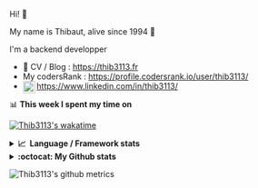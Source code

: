 Hi! 👋

My name is Thibaut, alive since 1994 🍷

I'm a backend developper

-   📝 CV / Blog : https://thib3113.fr
-   My codersRank : https://profile.codersrank.io/user/thib3113/
-   <a href="https://www.linkedin.com/in/thib3113/"><img align="left" alt="Thib3113's Linkedin" width="21px" src="https://raw.githubusercontent.com/peterthehan/peterthehan/master/assets/linkedin.svg" /></a> https://www.linkedin.com/in/thib3113/

📊 **This week I spent my time on**

[![Thib3113's wakatime](https://github-readme-stats.vercel.app/api/wakatime?username=thib3113&layout=default&theme=dracula&langs_count=6&hide_title=true&hide_border=true)](https://wakatime.com/@thib3113)

<details>
  <summary><b>📈&nbsp;&nbsp;Language&nbsp;/&nbsp;Framework stats</b></summary>
  <br/>  
  <a href='https://profile.codersrank.io/user/thib3113/'>
  <img src='http://cr-skills-chart-widget.azurewebsites.net/api/api?username=thib3113&padding=30&skills=php,batchfile,javascript,less,mysql,reactjs,scss,shell,typescript,vue'>
  </a>
</details>

<details>
  <summary><b>:octocat: My Github stats</b></summary>
  <br/>  
  
  <img src="https://github-readme-stats.vercel.app/api?username=thib3113&theme=dracula&show_icons=true&" alt="Thib3113's GitHub stats" />

<!--START_SECTION:activity-->

1. ❗️ Opened issue [#221](https://github.com/thib3113/unifi-blockips-srv/issues/221) in [thib3113/unifi-blockips-srv](https://github.com/thib3113/unifi-blockips-srv)
2. 🎉 Merged PR [#107](https://github.com/thib3113/vban/pull/107) in [thib3113/vban](https://github.com/thib3113/vban)
3. 🎉 Merged PR [#108](https://github.com/thib3113/vban/pull/108) in [thib3113/vban](https://github.com/thib3113/vban)
4. 🎉 Merged PR [#104](https://github.com/thib3113/vban/pull/104) in [thib3113/vban](https://github.com/thib3113/vban)
5. 🎉 Merged PR [#101](https://github.com/thib3113/vban/pull/101) in [thib3113/vban](https://github.com/thib3113/vban)
 <!--END_SECTION:activity-->

</details>

![Thib3113's github metrics](https://gist.githubusercontent.com/thib3113/83a96e16f8bca103f1b0e376186c66ec/raw/github-metrics.svg)
